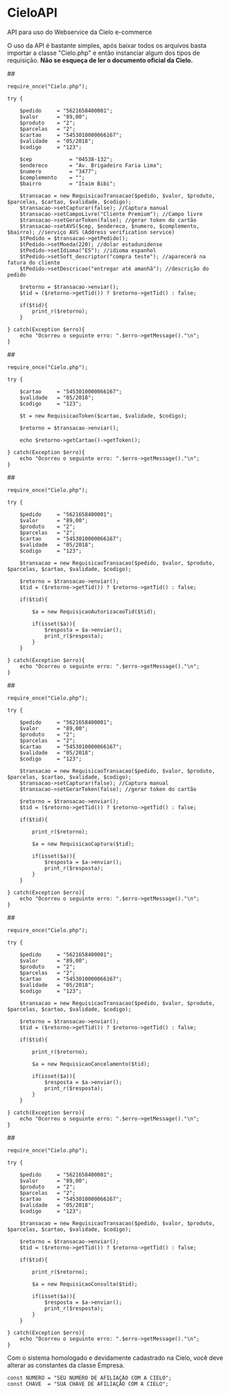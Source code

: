 # CieloAPI
API para uso do Webservice da Cielo e-commerce

O uso da API é bastante simples, após baixar todos os arquivos basta importar a classe "Cielo.php" e então instanciar algum dos tipos de requisição.
**Não se esqueça de ler o documento oficial da Cielo.**

##<requisicao-transacao>

    require_once("Cielo.php");

    try { 

		$pedido     = "5621658400001"; 
		$valor      = "89,00"; 
		$produto    = "2";
		$parcelas   = "2"; 
		$cartao     = "5453010000066167";
		$validade   = "05/2018"; 
		$codigo     = "123";

		$cep 			= "04538-132";
		$endereco 		= "Av. Brigadeiro Faria Lima";
		$numero 		= "3477";
		$complemento 	= "";
		$bairro 		= "Itaim Bibi";

		$transacao = new RequisicaoTransacao($pedido, $valor, $produto, $parcelas, $cartao, $validade, $codigo);
		$transacao->setCapturar(false); //Captura manual
		$transacao->setCampoLivre("Cliente Premium"); //Campo livre
		$transacao->setGerarToken(false); //gerar token do cartão
		$transacao->setAVS($cep, $endereco, $numero, $complemento, $bairro); //serviço AVS (Address verification service)
		$tPedido = $transacao->getPedido();
		$tPedido->setMoeda(220); //dolar estadunidense
		$tPedido->setIdioma("ES"); //idioma espanhol
		$tPedido->setSoft_descriptor("compra teste"); //aparecerá na fatura do cliente
		$tPedido->setDescricao("entregar até amanhã"); //descrição do pedido

		$retorno = $transacao->enviar();
		$tid = ($retorno->getTid()) ? $retorno->getTid() : false;

		if($tid){
			print_r($retorno);
		}

	} catch(Exception $erro){
		echo "Ocorreu o seguinte erro: ".$erro->getMessage()."\n";
	}
	
##<requisicao-token>

    require_once("Cielo.php");

    try { 

		$cartao     = "5453010000066167";
		$validade   = "05/2018"; 
		$codigo     = "123";

		$t = new RequisicaoToken($cartao, $validade, $codigo);

		$retorno = $transacao->enviar();
		
		echo $retorno->getCartao()->getToken();

	} catch(Exception $erro){
		echo "Ocorreu o seguinte erro: ".$erro->getMessage()."\n";
	}
	
##<requisicao-autorizacao-tid>

    require_once("Cielo.php");

    try { 

		$pedido     = "5621658400001"; 
		$valor      = "89,00"; 
		$produto    = "2";
		$parcelas   = "2"; 
		$cartao     = "5453010000066167";
		$validade   = "05/2018"; 
		$codigo     = "123";

		$transacao = new RequisicaoTransacao($pedido, $valor, $produto, $parcelas, $cartao, $validade, $codigo);
		
		$retorno = $transacao->enviar();
		$tid = ($retorno->getTid()) ? $retorno->getTid() : false;

		if($tid){

			$a = new RequisicaoAutorizacaoTid($tid);
			
			if(isset($a)){
				$resposta = $a->enviar();
				print_r($resposta);
			}
		}

	} catch(Exception $erro){
		echo "Ocorreu o seguinte erro: ".$erro->getMessage()."\n";
	}

##<requisicao-captura>

    require_once("Cielo.php");

    try { 

		$pedido     = "5621658400001"; 
		$valor      = "89,00"; 
		$produto    = "2";
		$parcelas   = "2"; 
		$cartao     = "5453010000066167";
		$validade   = "05/2018"; 
		$codigo     = "123";

		$transacao = new RequisicaoTransacao($pedido, $valor, $produto, $parcelas, $cartao, $validade, $codigo);
		$transacao->setCapturar(false); //Captura manual
		$transacao->setGerarToken(false); //gerar token do cartão

		$retorno = $transacao->enviar();
		$tid = ($retorno->getTid()) ? $retorno->getTid() : false;

		if($tid){

			print_r($retorno);

			$a = new RequisicaoCaptura($tid);
			
			if(isset($a)){
				$resposta = $a->enviar();
				print_r($resposta);
			}
		}

	} catch(Exception $erro){
		echo "Ocorreu o seguinte erro: ".$erro->getMessage()."\n";
	}
	
##<requisicao-cancelamento>

    require_once("Cielo.php");

    try { 

		$pedido     = "5621658400001"; 
		$valor      = "89,00"; 
		$produto    = "2";
		$parcelas   = "2"; 
		$cartao     = "5453010000066167";
		$validade   = "05/2018"; 
		$codigo     = "123";

		$transacao = new RequisicaoTransacao($pedido, $valor, $produto, $parcelas, $cartao, $validade, $codigo);

		$retorno = $transacao->enviar();
		$tid = ($retorno->getTid()) ? $retorno->getTid() : false;

		if($tid){

			print_r($retorno);
			
			$a = new RequisicaoCancelamento($tid);
			
			if(isset($a)){
				$resposta = $a->enviar();
				print_r($resposta);
			}
		}

	} catch(Exception $erro){
		echo "Ocorreu o seguinte erro: ".$erro->getMessage()."\n";
	}

##<requisicao-consulta>

    require_once("Cielo.php");

    try { 

		$pedido     = "5621658400001"; 
		$valor      = "89,00"; 
		$produto    = "2";
		$parcelas   = "2"; 
		$cartao     = "5453010000066167";
		$validade   = "05/2018"; 
		$codigo     = "123";

		$transacao = new RequisicaoTransacao($pedido, $valor, $produto, $parcelas, $cartao, $validade, $codigo);

		$retorno = $transacao->enviar();
		$tid = ($retorno->getTid()) ? $retorno->getTid() : false;

		if($tid){

			print_r($retorno);

			$a = new RequisicaoConsulta($tid);
			
			if(isset($a)){
				$resposta = $a->enviar();
				print_r($resposta);
			}
		}

	} catch(Exception $erro){
		echo "Ocorreu o seguinte erro: ".$erro->getMessage()."\n";
	}
	
Com o sistema homologado e devidamente cadastrado na Cielo, você deve alterar as constantes da classe Empresa.

    const NUMERO = "SEU NUMERO DE AFILIAÇÃO COM A CIELO";
    const CHAVE  = "SUA CHAVE DE AFILIAÇÃO COM A CIELO";
    
